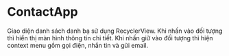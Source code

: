 # ContactApp
Giao diện danh sách danh bạ sử dụng RecyclerView. Khi nhấn vào đối tượng thì hiển thị màn hình thông tin chi tiết.
Khi nhấn giữ vào đối tượng thì hiện context menu gồm gọi điện, nhắn tin và gửi email.
